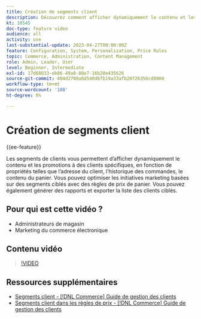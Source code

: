 ```yaml
---
title: Création de segments client
description: Découvrez comment afficher dynamiquement le contenu et les promotions à des clients spécifiques, en fonction de propriétés telles que l’adresse du client, l’historique des commandes, le contenu du panier.
kt: 10545
doc-type: feature video
audience: all
activity: use
last-substantial-update: 2023-04-27T00:00:00Z
feature: Configuration, System, Personalization, Price Rules
topic: Commerce, Administration, Content Management
role: Admin, Leader, User
level: Beginner, Intermediate
exl-id: 17d68833-eb86-49a8-80e7-16b20e435626
source-git-commit: 404d2708a6d540d6fb19a33afb20726356cd8000
workflow-type: tm+mt
source-wordcount: '108'
ht-degree: 0%

---
```


# Création de segments client

{{ee-feature}}

Les segments de clients vous permettent d’afficher dynamiquement le contenu et les promotions à des clients spécifiques, en fonction de propriétés telles que l’adresse du client, l’historique des commandes, le contenu du panier. Vous pouvez optimiser les initiatives marketing basées sur des segments ciblés avec des règles de prix de panier. Vous pouvez également générer des rapports et exporter la liste des clients ciblés.

## Pour qui est cette vidéo ?

- Administrateurs de magasin
- Marketing du commerce électronique

## Contenu vidéo

>[!VIDEO](https://video.tv.adobe.com/v/3410189?quality=12&learn=on&captions=fre_fr)

## Ressources supplémentaires

- [Segments client - [!DNL Commerce] Guide de gestion des clients](https://experienceleague.adobe.com/docs/commerce-admin/customers/customers-menu/customer-segments.html?lang=fr)
- [ Segments client dans les règles de prix - [!DNL Commerce] Guide de gestion des clients](https://experienceleague.adobe.com/docs/commerce-admin/customers/segments/customer-segment-price-rule.html?lang=fr)
